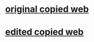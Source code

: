 # [original copied web](https://fucckingawesome.github.io/dappsol/orig/)
# [edited copied web](https://fucckingawesome.github.io/dappsol/edit/)
